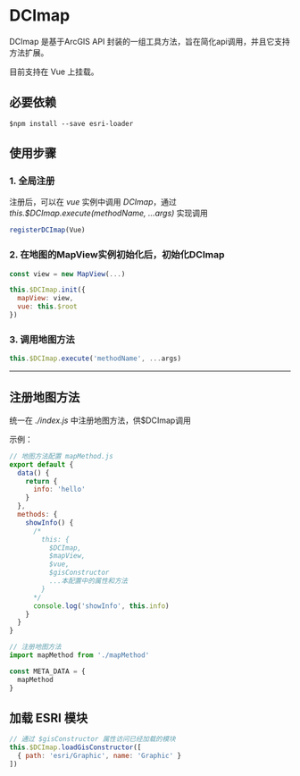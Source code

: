 # DCImap
DCImap 是基于ArcGIS API 封装的一组工具方法，旨在简化api调用，并且它支持方法扩展。

目前支持在 Vue 上挂载。

## 必要依赖
```shell
$npm install --save esri-loader
```

## 使用步骤

### 1. 全局注册
注册后，可以在 *vue* 实例中调用 *DCImap*，通过 *this.$DCImap.execute(methodName, ...args)* 实现调用
```js
registerDCImap(Vue)
```

### 2. 在地图的MapView实例初始化后，初始化DCImap
```js
const view = new MapView(...)

this.$DCImap.init({
  mapView: view,
  vue: this.$root
})
```

### 3. 调用地图方法
```js
this.$DCImap.execute('methodName', ...args)
```

<hr />


## 注册地图方法
统一在 *./index.js* 中注册地图方法，供$DCImap调用

示例：

```js
// 地图方法配置 mapMethod.js
export default {
  data() {
    return {
      info: 'hello'
    }
  },
  methods: {
    showInfo() {
      /*
        this: {
          $DCImap,
          $mapView,
          $vue,
          $gisConstructor
          ...本配置中的属性和方法
        }
      */
      console.log('showInfo', this.info)
    }
  }
}
```

```js
// 注册地图方法
import mapMethod from './mapMethod'

const META_DATA = {
  mapMethod
}
```


## 加载 ESRI 模块
```js
// 通过 $gisConstructor 属性访问已经加载的模块
this.$DCImap.loadGisConstructor([
  { path: 'esri/Graphic', name: 'Graphic' }
]) 
```
